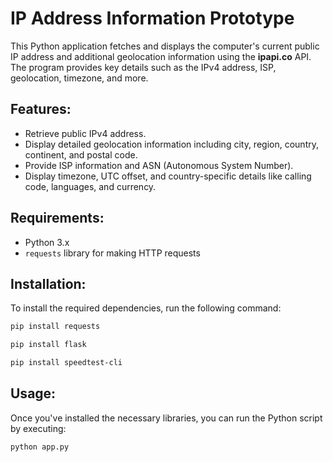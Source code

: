 # IP Address Information Prototype

This Python application fetches and displays the computer's current public IP address and additional geolocation information using the **ipapi.co** API. The program provides key details such as the IPv4 address, ISP, geolocation, timezone, and more.

## Features:
- Retrieve public IPv4 address.
- Display detailed geolocation information including city, region, country, continent, and postal code.
- Provide ISP information and ASN (Autonomous System Number).
- Display timezone, UTC offset, and country-specific details like calling code, languages, and currency.

## Requirements:
- Python 3.x
- `requests` library for making HTTP requests

## Installation:
To install the required dependencies, run the following command:

```bash
pip install requests 
```
```bash
pip install flask
```
```bash
pip install speedtest-cli 
```

## Usage:
Once you've installed the necessary libraries, you can run the Python script by executing:

```bash
python app.py
```
